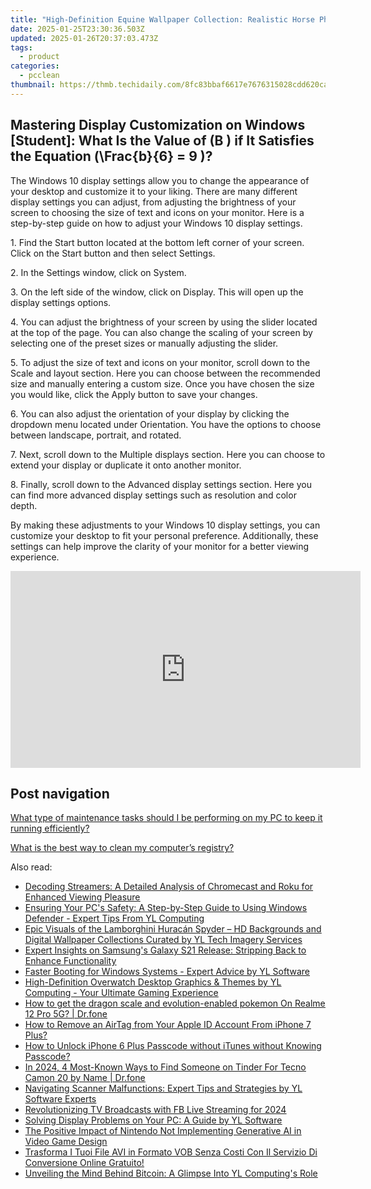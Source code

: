 ```yaml
---
title: "High-Definition Equine Wallpaper Collection: Realistic Horse Photography & Backgrounds by YL Computing"
date: 2025-01-25T23:30:36.503Z
updated: 2025-01-26T20:37:03.473Z
tags:
  - product
categories:
  - pcclean
thumbnail: https://thmb.techidaily.com/8fc83bbaf6617e7676315028cdd620caacb6dd10b77526f090d451f34c7ae817.jpg
---
```


## Mastering Display Customization on Windows [Student]: What Is the Value of \(B \) if It Satisfies the Equation \(\Frac{b}{6} = 9 \)?

The Windows 10 display settings allow you to change the appearance of your desktop and customize it to your liking. There are many different display settings you can adjust, from adjusting the brightness of your screen to choosing the size of text and icons on your monitor. Here is a step-by-step guide on how to adjust your Windows 10 display settings. 

1\. Find the Start button located at the bottom left corner of your screen. Click on the Start button and then select Settings.

2\. In the Settings window, click on System.

3\. On the left side of the window, click on Display. This will open up the display settings options. 

4\. You can adjust the brightness of your screen by using the slider located at the top of the page. You can also change the scaling of your screen by selecting one of the preset sizes or manually adjusting the slider.

5\. To adjust the size of text and icons on your monitor, scroll down to the Scale and layout section. Here you can choose between the recommended size and manually entering a custom size. Once you have chosen the size you would like, click the Apply button to save your changes.

6\. You can also adjust the orientation of your display by clicking the dropdown menu located under Orientation. You have the options to choose between landscape, portrait, and rotated.

7\. Next, scroll down to the Multiple displays section. Here you can choose to extend your display or duplicate it onto another monitor.

8\. Finally, scroll down to the Advanced display settings section. Here you can find more advanced display settings such as resolution and color depth. 

By making these adjustments to your Windows 10 display settings, you can customize your desktop to fit your personal preference. Additionally, these settings can help improve the clarity of your monitor for a better viewing experience.

<!-- affiliate ads begin -->
<iframe width="560" height="315" src="https://www.youtube.com/embed/LaWcXdTn5SE?si=QbxEkX-4a17J5RVs" title="YouTube video player" frameborder="0" allow="accelerometer; autoplay; clipboard-write; encrypted-media; gyroscope; picture-in-picture; web-share" referrerpolicy="strict-origin-when-cross-origin" allowfullscreen></iframe>
<!-- affiliate ads end -->

## Post navigation

[What type of maintenance tasks should I be performing on my PC to keep it running efficiently?](https://tools.techidaily.com/pcclean/products/)

[What is the best way to clean my computer’s registry?](https://tools.techidaily.com/pcclean/products/)

<ins class="adsbygoogle"
     style="display:block"
     data-ad-format="autorelaxed"
     data-ad-client="ca-pub-7571918770474297"
     data-ad-slot="1223367746"></ins>

<ins class="adsbygoogle"
     style="display:block"
     data-ad-client="ca-pub-7571918770474297"
     data-ad-slot="8358498916"
     data-ad-format="auto"
     data-full-width-responsive="true"></ins>

<span class="atpl-alsoreadstyle">Also read:</span>
<div><ul>
<li><a href="https://buynow-info.techidaily.com/decoding-streamers-a-detailed-analysis-of-chromecast-and-roku-for-enhanced-viewing-pleasure/"><u>Decoding Streamers: A Detailed Analysis of Chromecast and Roku for Enhanced Viewing Pleasure</u></a></li>
<li><a href="https://win-hot.techidaily.com/ensuring-your-pcs-safety-a-step-by-step-guide-to-using-windows-defender-expert-tips-from-yl-computing/"><u>Ensuring Your PC's Safety: A Step-by-Step Guide to Using Windows Defender - Expert Tips From YL Computing</u></a></li>
<li><a href="https://win-hot.techidaily.com/epic-visuals-of-the-lamborghini-huracan-spyder-hd-backgrounds-and-digital-wallpaper-collections-curated-by-yl-tech-imagery-services/"><u>Epic Visuals of the Lamborghini Huracán Spyder – HD Backgrounds and Digital Wallpaper Collections Curated by YL Tech Imagery Services</u></a></li>
<li><a href="https://buynow-info.techidaily.com/expert-insights-on-samsungs-galaxy-s21-release-stripping-back-to-enhance-functionality/"><u>Expert Insights on Samsung's Galaxy S21 Release: Stripping Back to Enhance Functionality</u></a></li>
<li><a href="https://win-hot.techidaily.com/faster-booting-for-windows-systems-expert-advice-by-yl-software/"><u>Faster Booting for Windows Systems - Expert Advice by YL Software</u></a></li>
<li><a href="https://win-hot.techidaily.com/high-definition-overwatch-desktop-graphics-and-themes-by-yl-computing-your-ultimate-gaming-experience/"><u>High-Definition Overwatch Desktop Graphics & Themes by YL Computing - Your Ultimate Gaming Experience</u></a></li>
<li><a href="https://pokemon-go-android.techidaily.com/how-to-get-the-dragon-scale-and-evolution-enabled-pokemon-on-realme-12-pro-5g-drfone-by-drfone-virtual-android/"><u>How to get the dragon scale and evolution-enabled pokemon On Realme 12 Pro 5G? | Dr.fone</u></a></li>
<li><a href="https://apple-account.techidaily.com/how-to-remove-an-airtag-from-your-apple-id-account-from-iphone-7-plus-by-drfone-ios/"><u>How to Remove an AirTag from Your Apple ID Account From iPhone 7 Plus?</u></a></li>
<li><a href="https://ios-unlock.techidaily.com/how-to-unlock-iphone-6-plus-passcode-without-itunes-without-knowing-passcode-by-drfone-ios/"><u>How to Unlock iPhone 6 Plus Passcode without iTunes without Knowing Passcode?</u></a></li>
<li><a href="https://location-social.techidaily.com/in-2024-4-most-known-ways-to-find-someone-on-tinder-for-tecno-camon-20-by-name-drfone-by-drfone-virtual-android/"><u>In 2024, 4 Most-Known Ways to Find Someone on Tinder For Tecno Camon 20 by Name | Dr.fone</u></a></li>
<li><a href="https://win-hot.techidaily.com/navigating-scanner-malfunctions-expert-tips-and-strategies-by-yl-software-experts/"><u>Navigating Scanner Malfunctions: Expert Tips and Strategies by YL Software Experts</u></a></li>
<li><a href="https://facebook-clips.techidaily.com/revolutionizing-tv-broadcasts-with-fb-live-streaming-for-2024/"><u>Revolutionizing TV Broadcasts with FB Live Streaming for 2024</u></a></li>
<li><a href="https://win-hot.techidaily.com/solving-display-problems-on-your-pc-a-guide-by-yl-software/"><u>Solving Display Problems on Your PC: A Guide by YL Software</u></a></li>
<li><a href="https://buynow-info.techidaily.com/the-positive-impact-of-nintendo-not-implementing-generative-ai-in-video-game-design/"><u>The Positive Impact of Nintendo Not Implementing Generative AI in Video Game Design</u></a></li>
<li><a href="https://vp-tips.techidaily.com/trasforma-i-tuoi-file-avi-in-formato-vob-senza-costi-con-il-servizio-di-conversione-online-gratuito/"><u>Trasforma I Tuoi File AVI in Formato VOB Senza Costi Con Il Servizio Di Conversione Online Gratuito!</u></a></li>
<li><a href="https://win-hot.techidaily.com/unveiling-the-mind-behind-bitcoin-a-glimpse-into-yl-computings-role/"><u>Unveiling the Mind Behind Bitcoin: A Glimpse Into YL Computing's Role</u></a></li>
</ul></div>

